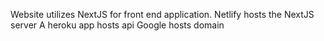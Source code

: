 Website utilizes NextJS for front end application. 
Netlify hosts the NextJS server
A heroku app hosts api
Google hosts domain